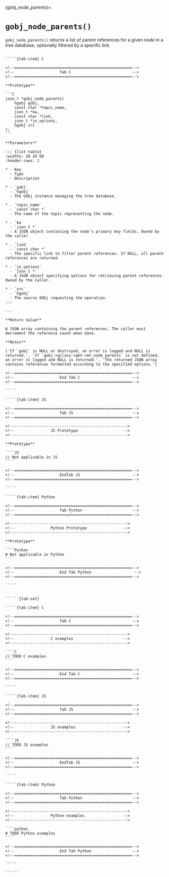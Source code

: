 <!-- ============================================================== -->
(gobj_node_parents)=
# `gobj_node_parents()`
<!-- ============================================================== -->

`gobj_node_parents()` returns a list of parent references for a given node in a tree database, optionally filtered by a specific link.

<!------------------------------------------------------------>
<!--                    Prototypes                          -->
<!------------------------------------------------------------>

``````{tab-set}

`````{tab-item} C

<!--====================================================-->
<!--                    Tab C                           -->
<!--====================================================-->

**Prototype**

```C
json_t *gobj_node_parents(
    hgobj gobj,
    const char *topic_name,
    json_t *kw,
    const char *link,
    json_t *jn_options,
    hgobj src
);
```

**Parameters**

::: {list-table}
:widths: 20 20 60
:header-rows: 1

* - Key
  - Type
  - Description

* - `gobj`
  - `hgobj`
  - The GObj instance managing the tree database.

* - `topic_name`
  - `const char *`
  - The name of the topic representing the node.

* - `kw`
  - `json_t *`
  - A JSON object containing the node's primary key fields. Owned by the caller.

* - `link`
  - `const char *`
  - The specific link to filter parent references. If NULL, all parent references are returned.

* - `jn_options`
  - `json_t *`
  - A JSON object specifying options for retrieving parent references. Owned by the caller.

* - `src`
  - `hgobj`
  - The source GObj requesting the operation.
:::

---

**Return Value**

A JSON array containing the parent references. The caller must decrement the reference count when done.

**Notes**

['If `gobj` is NULL or destroyed, an error is logged and NULL is returned.', 'If `gobj->gclass->gmt->mt_node_parents` is not defined, an error is logged and NULL is returned.', 'The returned JSON array contains references formatted according to the specified options.']

<!--====================================================-->
<!--                    End Tab C                       -->
<!--====================================================-->

`````

`````{tab-item} JS

<!--====================================================-->
<!--                    Tab JS                          -->
<!--====================================================-->

<!---------------------------------------------------->
<!--                JS Prototype                    -->
<!---------------------------------------------------->

**Prototype**

````JS
// Not applicable in JS
````

<!--====================================================-->
<!--                    EndTab JS                       -->
<!--====================================================-->

`````

`````{tab-item} Python

<!--====================================================-->
<!--                    Tab Python                      -->
<!--====================================================-->

<!---------------------------------------------------->
<!--                Python Prototype                -->
<!---------------------------------------------------->

**Prototype**

````Python
# Not applicable in Python
````

<!--====================================================-->
<!--                    End Tab Python                   -->
<!--====================================================-->

`````

``````

<!------------------------------------------------------------>
<!--                    Examples                            -->
<!------------------------------------------------------------>

```````{dropdown} Examples

``````{tab-set}

`````{tab-item} C

<!--====================================================-->
<!--                    Tab C                           -->
<!--====================================================-->

<!---------------------------------------------------->
<!--                C examples                      -->
<!---------------------------------------------------->

````C
// TODO C examples
````

<!--====================================================-->
<!--                    End Tab C                       -->
<!--====================================================-->

`````

`````{tab-item} JS

<!--====================================================-->
<!--                    Tab JS                          -->
<!--====================================================-->

<!---------------------------------------------------->
<!--                JS examples                     -->
<!---------------------------------------------------->

````JS
// TODO JS examples
````

<!--====================================================-->
<!--                    EndTab JS                       -->
<!--====================================================-->

`````

`````{tab-item} Python

<!--====================================================-->
<!--                    Tab Python                      -->
<!--====================================================-->

<!---------------------------------------------------->
<!--                Python examples                 -->
<!---------------------------------------------------->

````python
# TODO Python examples
````

<!--====================================================-->
<!--                    End Tab Python                  -->
<!--====================================================-->

`````

``````

```````
